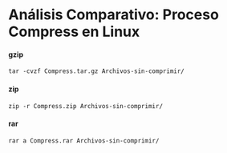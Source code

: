 # Análisis Comparativo: Proceso Compress en Linux

#### gzip
`tar -cvzf Compress.tar.gz Archivos-sin-comprimir/`

#### zip
`zip -r Compress.zip Archivos-sin-comprimir/`

#### rar
`rar a Compress.rar Archivos-sin-comprimir/`